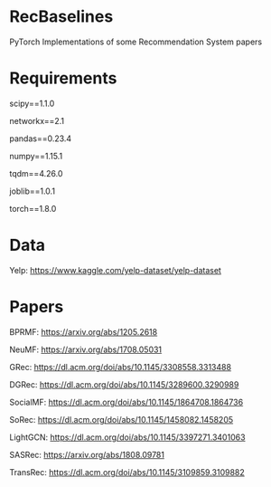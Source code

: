 # RecBaselines
PyTorch Implementations of some Recommendation System papers

# Requirements
scipy==1.1.0

networkx==2.1

pandas==0.23.4

numpy==1.15.1

tqdm==4.26.0

joblib==1.0.1

torch==1.8.0


# Data
Yelp: https://www.kaggle.com/yelp-dataset/yelp-dataset

# Papers
BPRMF: https://arxiv.org/abs/1205.2618

NeuMF: https://arxiv.org/abs/1708.05031

GRec: https://dl.acm.org/doi/abs/10.1145/3308558.3313488

DGRec: https://dl.acm.org/doi/abs/10.1145/3289600.3290989

SocialMF: https://dl.acm.org/doi/abs/10.1145/1864708.1864736

SoRec: https://dl.acm.org/doi/abs/10.1145/1458082.1458205

LightGCN: https://dl.acm.org/doi/abs/10.1145/3397271.3401063

SASRec: https://arxiv.org/abs/1808.09781

TransRec: https://dl.acm.org/doi/abs/10.1145/3109859.3109882



